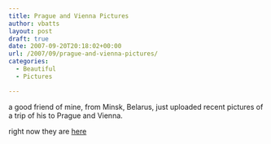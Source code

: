 ```yaml
---
title: Prague and Vienna Pictures
author: vbatts
layout: post
draft: true
date: 2007-09-20T20:18:02+00:00
url: /2007/09/prague-and-vienna-pictures/
categories:
  - Beautiful
  - Pictures

---
```

a good friend of mine, from Minsk, Belarus, just uploaded recent pictures of a trip of his to Prague and Vienna.
  
right now they are [here][1]

 [1]: http://hashbangbash.com/pictures/vadim/